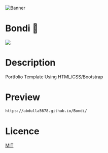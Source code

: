 ![Banner](https://github.com/Abdulla5678/banners/blob/master/Bondi%20Banner.gif?raw=true)

# Bondi 💸

![](https://img.shields.io/tokei/lines/github/Abdulla5678/Bondi-portfolio-template)

# Description

Portfolio Template Using HTML/CSS/Bootstrap

# Preview

```bash
https://abdulla5678.github.io/Bondi/
```

# Licence

[MIT](https://choosealicense.com/licenses/mit/)
